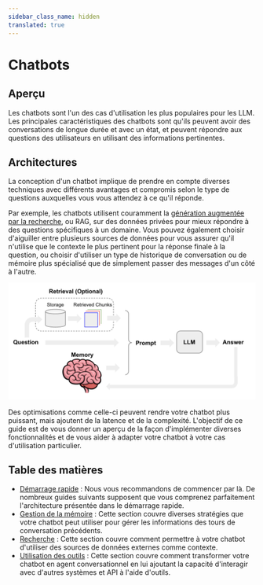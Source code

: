 ```yaml
---
sidebar_class_name: hidden
translated: true
---
```


# Chatbots

## Aperçu

Les chatbots sont l'un des cas d'utilisation les plus populaires pour les LLM. Les principales caractéristiques des chatbots sont qu'ils peuvent avoir des conversations de longue durée et avec un état, et peuvent répondre aux questions des utilisateurs en utilisant des informations pertinentes.

## Architectures

La conception d'un chatbot implique de prendre en compte diverses techniques avec différents avantages et compromis selon le type de questions auxquelles vous vous attendez à ce qu'il réponde.

Par exemple, les chatbots utilisent couramment la [génération augmentée par la recherche](/docs/use_cases/question_answering/), ou RAG, sur des données privées pour mieux répondre à des questions spécifiques à un domaine. Vous pouvez également choisir d'aiguiller entre plusieurs sources de données pour vous assurer qu'il n'utilise que le contexte le plus pertinent pour la réponse finale à la question, ou choisir d'utiliser un type de historique de conversation ou de mémoire plus spécialisé que de simplement passer des messages d'un côté à l'autre.

![Description de l'image](../../../../../../static/img/chat_use_case.png)

Des optimisations comme celle-ci peuvent rendre votre chatbot plus puissant, mais ajoutent de la latence et de la complexité. L'objectif de ce guide est de vous donner un aperçu de la façon d'implémenter diverses fonctionnalités et de vous aider à adapter votre chatbot à votre cas d'utilisation particulier.

## Table des matières

- [Démarrage rapide](/docs/use_cases/chatbots/quickstart) : Nous vous recommandons de commencer par là. De nombreux guides suivants supposent que vous comprenez parfaitement l'architecture présentée dans le démarrage rapide.
- [Gestion de la mémoire](/docs/use_cases/chatbots/memory_management) : Cette section couvre diverses stratégies que votre chatbot peut utiliser pour gérer les informations des tours de conversation précédents.
- [Recherche](/docs/use_cases/chatbots/retrieval) : Cette section couvre comment permettre à votre chatbot d'utiliser des sources de données externes comme contexte.
- [Utilisation des outils](/docs/use_cases/chatbots/tool_usage) : Cette section couvre comment transformer votre chatbot en agent conversationnel en lui ajoutant la capacité d'interagir avec d'autres systèmes et API à l'aide d'outils.
